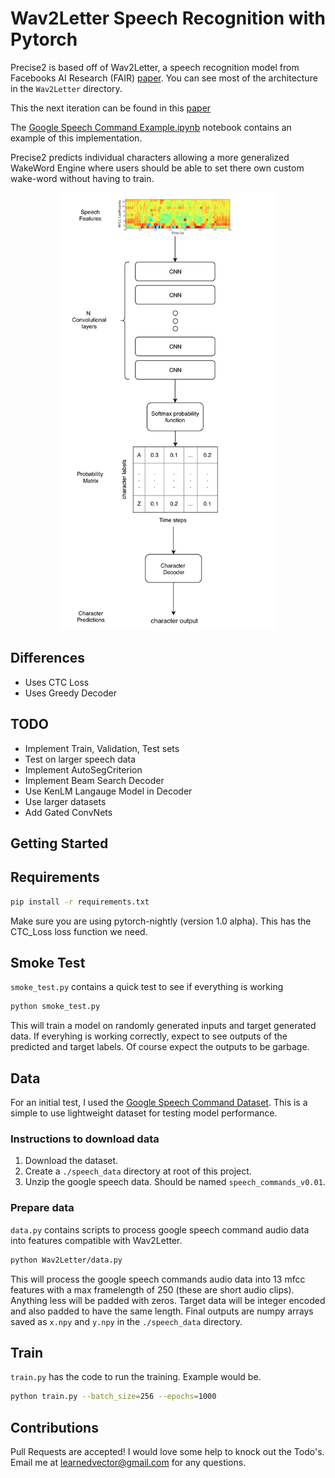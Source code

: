 # Wav2Letter Speech Recognition with Pytorch

Precise2 is based off of Wav2Letter, a speech recognition model from Facebooks AI Research (FAIR) [paper](https://arxiv.org/pdf/1609.03193.pdf). You can see most of the architecture in the `Wav2Letter` directory.

This the next iteration can be found in this [paper](https://arxiv.org/abs/1712.09444)

The [Google Speech Command Example.ipynb](https://github.com/LearnedVector/Wav2Letter/blob/master/Google%20Speech%20Command%20Example.ipynb) notebook contains an example of this implementation.

Precise2 predicts individual characters allowing a more generalized WakeWord Engine where users should be able to set there own custom wake-word without having to train.

<p align="center">
  <img src="Wav2Letter-diagram.png" alt="Precise 2 Diagram" height="700"/>
</p>

## Differences

* Uses CTC Loss
* Uses Greedy Decoder

## TODO

* Implement Train, Validation, Test sets
* Test on larger speech data
* Implement AutoSegCriterion
* Implement Beam Search Decoder
* Use KenLM Langauge Model in Decoder
* Use larger datasets
* Add Gated ConvNets

## Getting Started

## Requirements

```bash
pip install -r requirements.txt
```

Make sure you are using pytorch-nightly (version 1.0 alpha). This has the CTC_Loss loss function we need.

## Smoke Test

`smoke_test.py` contains a quick test to see if everything is working

```bash
python smoke_test.py
```

This will train a model on randomly generated inputs and target generated data. If everyhing is working correctly, expect to see outputs of the predicted and target labels. Of course expect the outputs to be garbage.

## Data

For an initial test, I used the [Google Speech Command Dataset](https://www.kaggle.com/c/tensorflow-speech-recognition-challenge/data). This is a simple to use lightweight dataset for testing model performance.

### Instructions to download data

1. Download the dataset.
2. Create a `./speech_data` directory at root of this project.
3. Unzip the google speech data. Should be named `speech_commands_v0.01`.

### Prepare data

`data.py` contains scripts to process google speech command audio data into features compatible with Wav2Letter.

```bash
python Wav2Letter/data.py
```

This will process the google speech commands audio data into 13 mfcc features with a max framelength of 250 (these are short audio clips). Anything less will be padded with zeros. Target data will be integer encoded and also padded to have the same length. Final outputs are numpy arrays saved as `x.npy` and `y.npy` in the `./speech_data` directory.

## Train

`train.py` has the code to run the training. Example would be.

```bash
python train.py --batch_size=256 --epochs=1000
```

## Contributions

Pull Requests are accepted! I would love some help to knock out the Todo's. Email me at learnedvector@gmail.com for any questions.
